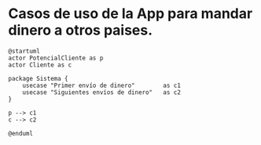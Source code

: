 
#  Casos de uso de la App para mandar dinero a otros paises.

```plantuml
@startuml
actor PotencialCliente as p
actor Cliente as c

package Sistema {
    usecase "Primer envío de dinero"        as c1
    usecase "Siguientes envíos de dinero"   as c2
}

p --> c1
c --> c2

@enduml
```